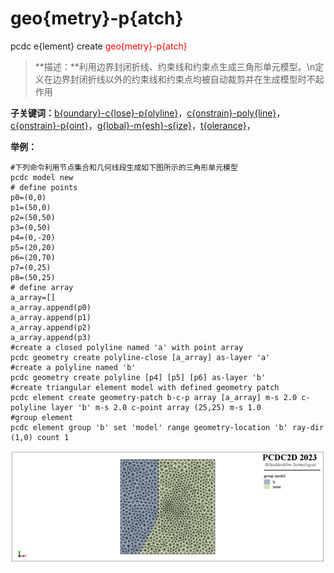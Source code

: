 # geo{metry}-p{atch}
pcdc e{lement} create <span style='color: red;'>geo{metry}-p{atch}</span>
> **描述：**利用边界封闭折线、约束线和约束点生成三角形单元模型。\n定义在边界封闭折线以外的约束线和约束点均被自动裁剪并在生成模型时不起作用

**子关键词：**[b{oundary}-c{lose}-p{olyline}](e{lement}/create/geo{metry}-p{atch}/b{oundary}-c{lose}-p{olyline}/)，[c{onstrain}-poly{line}](e{lement}/create/geo{metry}-p{atch}/c{onstrain}-poly{line}/)，[c{onstrain}-p{oint}](e{lement}/create/geo{metry}-p{atch}/c{onstrain}-p{oint}/)，[g{lobal}-m{esh}-s{ize}](e{lement}/create/geo{metry}-p{atch}/g{lobal}-m{esh}-s{ize}/)，[t{olerance}](e{lement}/create/geo{metry}-p{atch}/t{olerance}/)，


**举例：**
```
#下列命令利用节点集合和几何线段生成如下图所示的三角形单元模型
pcdc model new
# define points
p0=(0,0)
p1=(50,0)
p2=(50,50)
p3=(0,50)
p4=(0,-20)
p5=(20,20)
p6=(20,70)
p7=(0,25)
p8=(50,25)
# define array
a_array=[]
a_array.append(p0)
a_array.append(p1)
a_array.append(p2)
a_array.append(p3)
#create a closed polyline named 'a' with point array
pcdc geometry create polyline-close [a_array] as-layer 'a'
#create a polyline named 'b'
pcdc geometry create polyline [p4] [p5] [p6] as-layer 'b'
#create triangular element model with defined geometry patch
pcdc element create geometry-patch b-c-p array [a_array] m-s 2.0 c-polyline layer 'b' m-s 2.0 c-point array (25,25) m-s 1.0 
#group element 
pcdc element group 'b' set 'model' range geometry-location 'b' ray-dir (1,0) count 1

```


![图片](element-create-geometry-patch.png)
